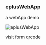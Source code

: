 ### eplusWebApp

a webApp demo

![eplusWebApp](http://beetle2013.github.io/eplusWebApp/assets/img/epluswebapp.png)

visit form qrcode 